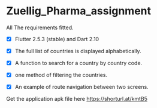 # Zuellig_Pharma_assignment
All The requirements fitted.
- [x] Flutter 2.5.3 (stable) and Dart 2.10 
- [x] The full list of countries is displayed alphabetically.
- [x] A function to search for a country by country code.
- [x] one method of filtering the countries.
- [x] An example of route navigation between two screens.


Get the application apk file here
https://shorturl.at/kmtB5
